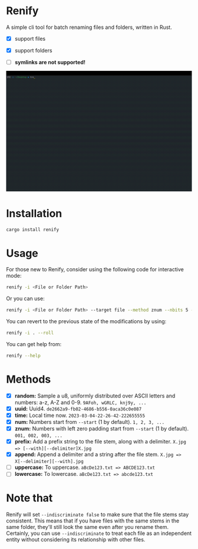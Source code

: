 # Renify 
A simple cli tool for batch renaming files and folders, written in Rust.
- [x] support files
- [x] support folders
- [ ] **symlinks are not supported!**



![Example GIF](assets/demo.gif)


# Installation
```
cargo install renify
```

# Usage

For those new to Renify, consider using the following code for interactive mode:
```bash
renify -i <File or Folder Path>
```

Or you can use:
```bash
renify -i <File or Folder Path> --target file --method znum --nbits 5 --recursive false --start 1 -y
```

You can revert to the previous state of the modifications by using:
```bash
renify -i . --roll
```

You can get help from:
```bash
renify --help
```


# Methods
- [x] **random:** Sample a u8, uniformly distributed over ASCII letters and numbers: a-z, A-Z and 0-9. `9AFoh, wGRLC, knj9y, ...`
- [x] **uuid:** Uuid4. `de2662a9-fb02-4686-b556-0aca36c0e087`
- [x] **time:** Local time now. `2023-03-04-22-26-42-222655555`
- [x] **num:**  Numbers start from `--start` (1 by default). `1, 2, 3, ...`
- [x] **znum:** Numbers with left zero padding start from `--start` (1 by default). `001, 002, 003, ...`
- [x] **prefix:** Add a prefix string to the file stem, along with a delimiter. `X.jpg => [--with][--delimiter]X.jpg`
- [x] **append:** Append a delimiter and a string after the file stem. `X.jpg => X[--delimiter][--with].jpg`
- [ ] **uppercase:** To uppercase. `aBcDe123.txt => ABCDE123.txt`
- [ ] **lowercase:** To lowercase. `aBcDe123.txt => abcde123.txt`

# Note that
Renify will set `--indiscriminate false` to make sure that the file stems stay consistent. This means that if you have files with the same stems in the same folder, they'll still look the same even after you rename them. Certainly, you can use `--indiscriminate` to treat each file as an independent entity without considering its relationship with other files.

          

